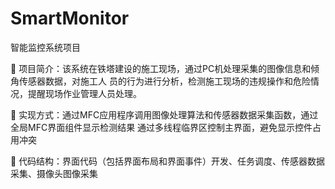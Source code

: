 # SmartMonitor
智能监控系统项目

  项目简介：该系统在铁塔建设的施工现场，通过PC机处理采集的图像信息和倾角传感器数据，对施工人
员的行为进行分析，检测施工现场的违规操作和危险情况，提醒现场作业管理人员处理。

  实现方式：通过MFC应用程序调用图像处理算法和传感器数据采集函数，通过全局MFC界面组件显示检测结果
通过多线程临界区控制主界面，避免显示控件占用冲突

  代码结构：界面代码（包括界面布局和界面事件）开发、任务调度、传感器数据采集、摄像头图像采集
